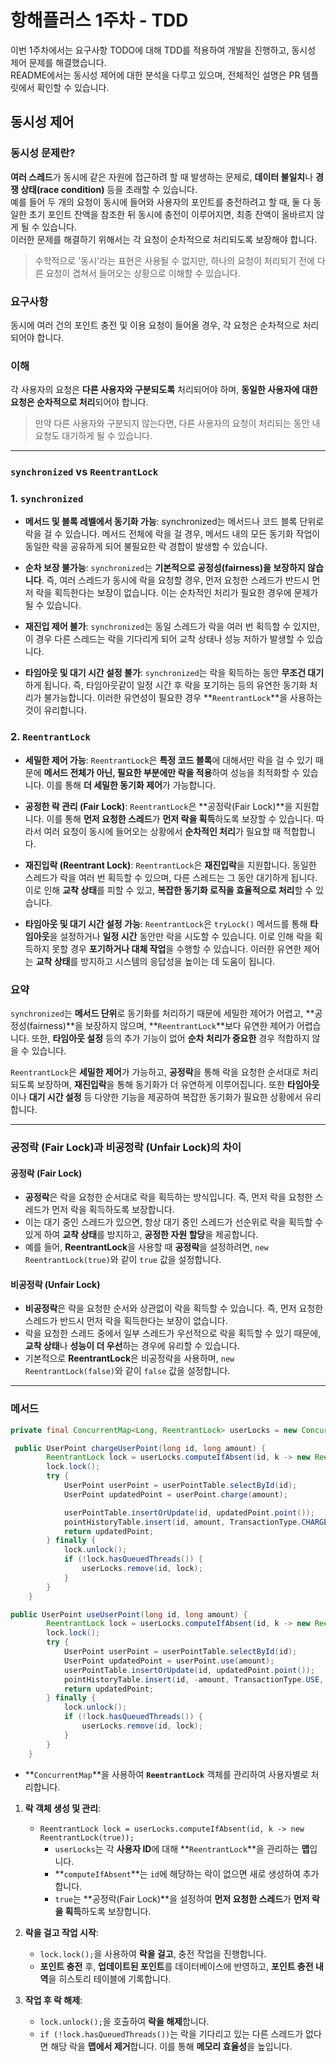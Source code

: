 # 항해플러스 1주차 - TDD
이번 1주차에서는 요구사항 TODO에 대해 TDD를 적용하여 개발을 진행하고, 동시성 제어 문제를 해결했습니다.  
README에서는 동시성 제어에 대한 분석을 다루고 있으며, 전체적인 설명은 PR 템플릿에서 확인할 수 있습니다.

## 동시성 제어

### 동시성 문제란?
**여러 스레드**가 동시에 같은 자원에 접근하려 할 때 발생하는 문제로, **데이터 불일치**나 **경쟁 상태(race condition)** 등을 초래할 수 있습니다.  
예를 들어 두 개의 요청이 동시에 들어와 사용자의 포인트를 충전하려고 할 때, 둘 다 동일한 초기 포인트 잔액을 참조한 뒤 동시에 충전이 이루어지면, 최종 잔액이 올바르지 않게 될 수 있습니다.  
이러한 문제를 해결하기 위해서는 각 요청이 순차적으로 처리되도록 보장해야 합니다.  
> 수학적으로 '동시'라는 표현은 사용될 수 없지만, 하나의 요청이 처리되기 전에 다른 요청이 겹쳐서 들어오는 상황으로 이해할 수 있습니다.

### 요구사항
동시에 여러 건의 포인트 충전 및 이용 요청이 들어올 경우, 각 요청은 순차적으로 처리되어야 합니다.

### 이해
각 사용자의 요청은 **다른 사용자와 구분되도록** 처리되어야 하며, **동일한 사용자에 대한 요청은 순차적으로 처리**되어야 합니다.  
> 만약 다른 사용자와 구분되지 않는다면, 다른 사용자의 요청이 처리되는 동안 내 요청도 대기하게 될 수 있습니다.
>
> 
---


### `synchronized` vs `ReentrantLock`

### 1. **`synchronized`**

- **메서드 및 블록 레벨에서 동기화 가능**: synchronized는 메서드나 코드 블록 단위로 락을 걸 수 있습니다. 메서드 전체에 락을 걸 경우, 메서드 내의 모든 동기화 작업이 동일한 락을 공유하게 되어 불필요한 락 경합이 발생할 수 있습니다.

- **순차 보장 불가능**: `synchronized`는 **기본적으로 공정성(fairness)을 보장하지 않습니다**. 즉, 여러 스레드가 동시에 락을 요청할 경우, 먼저 요청한 스레드가 반드시 먼저 락을 획득한다는 보장이 없습니다. 이는 순차적인 처리가 필요한 경우에 문제가 될 수 있습니다.

- **재진입 제어 불가**: `synchronized`는 동일 스레드가 락을 여러 번 획득할 수 있지만, 이 경우 다른 스레드는 락을 기다리게 되어 교착 상태나 성능 저하가 발생할 수 있습니다.

- **타임아웃 및 대기 시간 설정 불가**: `synchronized`는 락을 획득하는 동안 **무조건 대기**하게 됩니다. 즉, 타임아웃같이 일정 시간 후 락을 포기하는 등의 유연한 동기화 처리가 불가능합니다. 이러한 유연성이 필요한 경우 **`ReentrantLock`**을 사용하는 것이 유리합니다.

### 2. **`ReentrantLock`**

- **세밀한 제어 가능**: `ReentrantLock`은 **특정 코드 블록**에 대해서만 락을 걸 수 있기 때문에 **메서드 전체가 아닌, 필요한 부분에만 락을 적용**하여 성능을 최적화할 수 있습니다. 이를 통해 **더 세밀한 동기화 제어**가 가능합니다.

- **공정한 락 관리 (Fair Lock)**: `ReentrantLock`은 **공정락(Fair Lock)**을 지원합니다. 이를 통해 **먼저 요청한 스레드**가 **먼저 락을 획득**하도록 보장할 수 있습니다. 따라서 여러 요청이 동시에 들어오는 상황에서 **순차적인 처리**가 필요할 때 적합합니다.

- **재진입락 (Reentrant Lock)**: `ReentrantLock`은 **재진입락**을 지원합니다. 동일한 스레드가 락을 여러 번 획득할 수 있으며, 다른 스레드는 그 동안 대기하게 됩니다. 이로 인해 **교착 상태**를 피할 수 있고, **복잡한 동기화 로직을 효율적으로 처리**할 수 있습니다.

- **타임아웃 및 대기 시간 설정 가능**: `ReentrantLock`은 `tryLock()` 메서드를 통해 **타임아웃**을 설정하거나 **일정 시간** 동안만 락을 시도할 수 있습니다. 이로 인해 락을 획득하지 못할 경우 **포기하거나 대체 작업**을 수행할 수 있습니다. 이러한 유연한 제어는 **교착 상태**를 방지하고 시스템의 응답성을 높이는 데 도움이 됩니다.


### 요약
`synchronized`는 **메서드 단위**로 동기화를 처리하기 때문에 세밀한 제어가 어렵고, **공정성(fairness)**을 보장하지 않으며, **`ReentrantLock`**보다 유연한 제어가 어렵습니다. 또한, **타임아웃 설정** 등의 추가 기능이 없어 **순차 처리가 중요한** 경우 적합하지 않을 수 있습니다.
  
`ReentrantLock`은 **세밀한 제어**가 가능하고, **공정락**을 통해 락을 요청한 순서대로 처리되도록 보장하며, **재진입락**을 통해 동기화가 더 유연하게 이루어집니다. 또한 **타임아웃**이나 **대기 시간 설정** 등 다양한 기능을 제공하여 복잡한 동기화가 필요한 상황에서 유리합니다.


---


### 공정락 (Fair Lock)과 비공정락 (Unfair Lock)의 차이

#### 공정락 (Fair Lock)

- **공정락**은 락을 요청한 순서대로 락을 획득하는 방식입니다. 즉, 먼저 락을 요청한 스레드가 먼저 락을 획득하도록 보장합니다.
- 이는 대기 중인 스레드가 있으면, 항상 대기 중인 스레드가 선순위로 락을 획득할 수 있게 하여 **교착 상태**를 방지하고, **공정한 자원 할당**을 제공합니다.
- 예를 들어, **ReentrantLock**을 사용할 때 **공정락**을 설정하려면, `new ReentrantLock(true)`와 같이 `true` 값을 설정합니다.

#### 비공정락 (Unfair Lock)

- **비공정락**은 락을 요청한 순서와 상관없이 락을 획득할 수 있습니다. 즉, 먼저 요청한 스레드가 반드시 먼저 락을 획득한다는 보장이 없습니다.
- 락을 요청한 스레드 중에서 일부 스레드가 우선적으로 락을 획득할 수 있기 때문에, **교착 상태**나 **성능이 더 우선**하는 경우에 유리할 수 있습니다.
- 기본적으로 **ReentrantLock**은 비공정락을 사용하며, `new ReentrantLock(false)`와 같이 `false` 값을 설정합니다.

---

### 메서드
```java
private final ConcurrentMap<Long, ReentrantLock> userLocks = new ConcurrentHashMap<>();

 public UserPoint chargeUserPoint(long id, long amount) {
        ReentrantLock lock = userLocks.computeIfAbsent(id, k -> new ReentrantLock(true));
        lock.lock();
        try {
            UserPoint userPoint = userPointTable.selectById(id);
            UserPoint updatedPoint = userPoint.charge(amount);

            userPointTable.insertOrUpdate(id, updatedPoint.point());
            pointHistoryTable.insert(id, amount, TransactionType.CHARGE, updatedPoint.updateMillis());
            return updatedPoint;
        } finally {
            lock.unlock();
            if (!lock.hasQueuedThreads()) {
                userLocks.remove(id, lock);
            }
        }
    }

public UserPoint useUserPoint(long id, long amount) {
        ReentrantLock lock = userLocks.computeIfAbsent(id, k -> new ReentrantLock(true));
        lock.lock();
        try {
            UserPoint userPoint = userPointTable.selectById(id);
            UserPoint updatedPoint = userPoint.use(amount);
            userPointTable.insertOrUpdate(id, updatedPoint.point());
            pointHistoryTable.insert(id, -amount, TransactionType.USE, updatedPoint.updateMillis());
            return updatedPoint;
        } finally {
            lock.unlock();
            if (!lock.hasQueuedThreads()) {
                userLocks.remove(id, lock);
            }
        }
    }
```
-  **`ConcurrentMap`**을 사용하여 **`ReentrantLock`** 객체를 관리하여 사용자별로 처리합니다.

1. **락 객체 생성 및 관리**:
   - `ReentrantLock lock = userLocks.computeIfAbsent(id, k -> new ReentrantLock(true));`
     - `userLocks`는 각 **사용자 ID**에 대해 **`ReentrantLock`**을 관리하는 **맵**입니다.
     - **`computeIfAbsent`**는 `id`에 해당하는 락이 없으면 새로 생성하여 추가합니다.
     - `true`는 **공정락(Fair Lock)**을 설정하여 **먼저 요청한 스레드**가 **먼저 락을 획득**하도록 보장합니다.

2. **락을 걸고 작업 시작**:
   - `lock.lock();`을 사용하여 **락을 걸고**, 충전 작업을 진행합니다.
   - **포인트 충전** 후, **업데이트된 포인트**를 데이터베이스에 반영하고, **포인트 충전 내역**을 히스토리 테이블에 기록합니다.

3. **작업 후 락 해제**:
   - `lock.unlock();`을 호출하여 **락을 해제**합니다.
   - `if (!lock.hasQueuedThreads())`는 락을 기다리고 있는 다른 스레드가 없다면 해당 락을 **맵에서 제거**합니다. 이를 통해 **메모리 효율성**을 높입니다.
  


